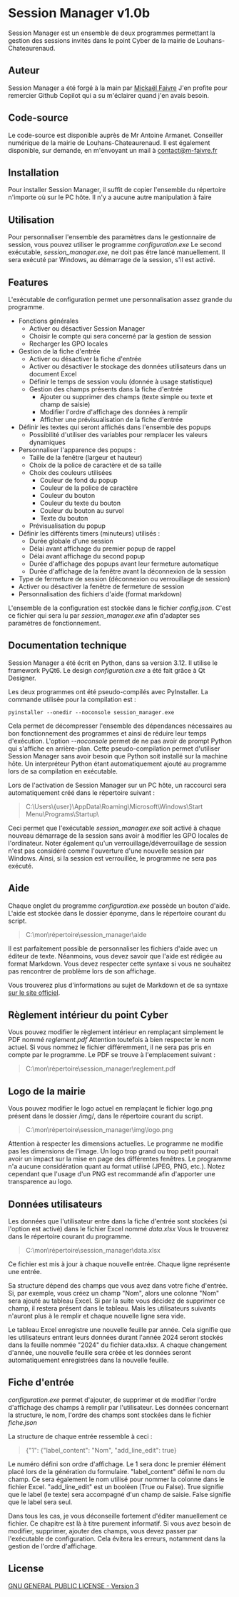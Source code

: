 # Session Manager v1.0b

Session Manager est un ensemble de deux programmes permettant la gestion des sessions invités dans le point Cyber de la mairie de Louhans-Chateaurenaud.

## Auteur
Session Manager a été forgé à la main par [Mickaël Faivre](mailto:contact@m-faivre.fr)
J'en profite pour remercier Github Copilot qui a su m'éclairer quand j'en avais besoin.

## Code-source
Le code-source est disponible auprès de Mr Antoine Armanet. Conseiller numérique de la mairie de Louhans-Chateaurenaud.
Il est également disponible, sur demande, en m'envoyant un mail à contact@m-faivre.fr

## Installation

Pour installer Session Manager, il suffit de copier l'ensemble du répertoire n'importe où sur le PC hôte.
Il n'y a aucune autre manipulation à faire

## Utilisation

Pour personnaliser l'ensemble des paramètres dans le gestionnaire de session, vous pouvez utiliser le programme *configuration.exe*
Le second exécutable, *session_manager.exe*, ne doit pas être lancé manuellement. Il sera exécuté par Windows, au démarrage de la session, s'il est activé.

## Features

L'exécutable de configuration permet une personnalisation assez grande du programme.

 - Fonctions générales
	- Activer ou désactiver Session Manager
	- Choisir le compte qui sera concerné par la gestion de session
	- Recharger les GPO locales
 - Gestion de la fiche d'entrée
	 - Activer ou désactiver la fiche d'entrée
	 - Activer ou désactiver le stockage des données utilisateurs dans un document Excel
	 - Définir le temps de session voulu (donnée à usage statistique)
	 - Gestion des champs présents dans la fiche d'entrée
		 - Ajouter ou supprimer des champs (texte simple ou texte et champ de saisie)
		 - Modifier l'ordre d'affichage des données à remplir
		 - Afficher une prévisualisation de la fiche d'entrée
- Définir les textes qui seront affichés dans l'ensemble des popups
	- Possibilité d'utiliser des variables pour remplacer les valeurs dynamiques
- Personnaliser l'apparence des popups :
	- Taille de la fenêtre (largeur et hauteur)
	- Choix de la police de caractère et de sa taille
	- Choix des couleurs utilisées
		- Couleur de fond du popup
		- Couleur de la police de caractère
		- Couleur du bouton
		- Couleur du texte du bouton
		- Couleur du bouton au survol
		- Texte du bouton
	- Prévisualisation du popup
- Définir les différents timers (minuteurs) utilisés :
	- Durée globale d'une session
	- Délai avant affichage du premier popup de rappel
	- Délai avant affichage du second popup
	- Durée d'affichage des popups avant leur fermeture automatique
	- Durée d'affichage de la fenêtre avant la déconnexion de la session
-  Type de fermeture de session (déconnexion ou verrouillage de session)
- Activer ou désactiver la fenêtre de fermeture de session
- Personnalisation des fichiers d'aide (format markdown)

L'ensemble de la configuration est stockée dans le fichier *config.json*. C'est ce fichier qui sera lu par *session_manager.exe* afin d'adapter ses paramètres de fonctionnement.


## Documentation technique

Session Manager a été écrit en Python, dans sa version 3.12. Il utilise le framework PyQt6.
Le design *configuration.exe* a été fait grâce à Qt Designer.

Les deux programmes ont été pseudo-compilés avec PyInstaller.
La commande utilisée pour la compilation est :

    pyinstaller --onedir --noconsole session_manager.exe

Cela permet de décompresser l'ensemble des dépendances nécessaires au bon fonctionnement des programmes et ainsi de réduire leur temps d'exécution. L'option *--noconsole* permet de ne pas avoir de prompt Python qui s'affiche en arrière-plan.
Cette pseudo-compilation permet d'utiliser Session Manager sans avoir besoin que Python soit installé sur la machine hôte. Un interpréteur Python étant automatiquement ajouté au programme lors de sa compilation en exécutable.


Lors de l'activation de Session Manager sur un PC hôte, un raccourci sera automatiquement créé dans le répertoire suivant :

> C:\\Users\\{user}\\AppData\\Roaming\\Microsoft\\Windows\\Start Menu\\Programs\\Startup\\

 Ceci permet que l'exécutable *session_manager.exe* soit activé à chaque nouveau démarrage de la session sans avoir à modifier les GPO locales de l'ordinateur.
 Noter également qu'un verrouillage/déverrouillage de session n'est pas considéré comme l'ouverture d'une nouvelle session par Windows. Ainsi, si la session est verrouillée, le programme ne sera pas exécuté.

 ## Aide
 Chaque onglet du programme *configuration.exe* possède un bouton d'aide.
 L'aide est stockée dans le dossier éponyme, dans le répertoire courant du script.
 

> C:\mon\répertoire\session_manager\aide

Il est parfaitement possible de personnaliser les fichiers d'aide avec un éditeur de texte.
Néanmoins, vous devez savoir que l'aide est rédigée au format Markdown. Vous devez respecter cette syntaxe si vous ne souhaitez pas rencontrer de problème lors de son affichage.

Vous trouverez plus d'informations au sujet de Markdown et de sa syntaxe [sur le site officiel](https://www.markdownguide.org/cheat-sheet/).

## Règlement intérieur du point Cyber
Vous pouvez modifier le règlement intérieur en remplaçant simplement le PDF nommé *reglement.pdf*
Attention toutefois à bien respecter le nom actuel. Si vous nommez le fichier différemment, il ne sera pas pris en compte par le programme.
Le PDF se trouve à l'emplacement suivant :

> C:\mon\répertoire\session_manager\reglement.pdf

## Logo de la mairie
Vous pouvez modifier le logo actuel en remplaçant le fichier logo.png présent dans le dossier /img/, dans le répertoire courant du script.

> C:\mon\répertoire\session_manager\img\logo.png

Attention à respecter les dimensions actuelles. Le programme ne modifie pas les dimensions de l'image. Un logo trop grand ou trop petit pourrait avoir un impact sur la mise en page des différentes fenêtres.
Le programme n'a aucune considération quant au format utilisé (JPEG, PNG, etc.). Notez cependant que l'usage d'un PNG est recommandé afin d'apporter une transparence au logo.

## Données utilisateurs
Les données que l'utilisateur entre dans la fiche d'entrée sont stockées (si l'option est activé) dans le fichier Excel nommé *data.xlsx*
Vous le trouverez dans le répertoire courant du programme.

> C:\mon\répertoire\session_manager\data.xlsx

Ce fichier est mis à jour à chaque nouvelle entrée. Chaque ligne représente une entrée.

Sa structure dépend des champs que vous avez dans votre fiche d'entrée. Si, par exemple, vous créez un champ "Nom", alors une colonne "Nom" sera ajouté au tableau Excel.
Si par la suite vous décidez de supprimer ce champ, il restera présent dans le tableau. Mais les utilisateurs suivants n'auront plus à le remplir et chaque nouvelle ligne sera vide.

Le tableau Excel enregistre une nouvelle feuille par année. Cela signifie que les utilisateurs entrant leurs données durant l'année 2024 seront stockés dans la feuille nommée "2024" du fichier data.xlsx. A chaque changement d'année, une nouvelle feuille sera créée et les données seront automatiquement enregistrées dans la nouvelle feuille.

## Fiche d'entrée
*configuration.exe* permet d'ajouter, de supprimer et de modifier l'ordre d'affichage des champs à remplir par l'utilisateur.
Les données concernant la structure, le nom, l'ordre des champs sont stockées dans le fichier *fiche.json*

La structure de chaque entrée ressemble à ceci :

> {"1": {"label_content": "Nom", "add_line_edit": true}

Le numéro défini son ordre d'affichage. Le 1 sera donc le premier élément placé lors de la génération du formulaire.
"label_content" défini le nom du champ. Ce sera également le nom utilisé pour nommer la colonne dans le fichier Excel.
"add_line_edit" est un booléen (True ou False). True signifie que le label (le texte) sera accompagné d'un champ de saisie. False signifie que le label sera seul.

Dans tous les cas, je vous déconseille fortement d'éditer manuellement ce fichier.
Ce chapitre est là à titre purement informatif.
Si vous avez besoin de modifier, supprimer, ajouter des champs, vous devez passer par l'exécutable de configuration. Cela évitera les erreurs, notamment dans la gestion de l'ordre d'affichage.

## License

[GNU GENERAL PUBLIC LICENSE - Version 3](https://www.gnu.org/licenses/gpl-3.0.html)